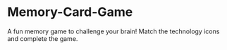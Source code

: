 # Memory-Card-Game
A fun memory game to challenge your brain! Match the technology icons and complete the game.

